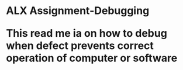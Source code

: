 <h1> ALX Assignment-Debugging</>
<p>This read me ia on how to debug when defect prevents correct operation of computer or software</>
